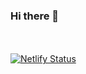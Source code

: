 ### Hi there 👋

<!--
**uinsfireme/uinsfireme** is a ✨ _special_ ✨ repository because its `README.md` (this file) appears on your GitHub profile.

Here are some ideas to get you started:

- 🔭 I’m currently working on ...
- 🌱 I’m currently learning ...
- 👯 I’m looking to collaborate on ...
- 🤔 I’m looking for help with ...
- 💬 Ask me about ...
- 📫 How to reach me: ...
- 😄 Pronouns: ...
- ⚡ Fun fact: ...
-->

<br><br>
[![Netlify Status](https://api.netlify.com/api/v1/badges/db9f05d2-fa70-4292-b9a9-3e87161dd189/deploy-status)](https://app.netlify.com/sites/uinsfireme/deploys)
